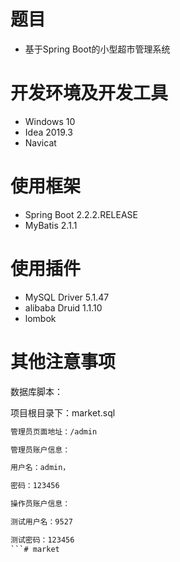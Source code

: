 # 题目

- 基于Spring Boot的小型超市管理系统

# 开发环境及开发工具

- Windows 10
- Idea 2019.3
- Navicat

# 使用框架

- Spring Boot 2.2.2.RELEASE
- MyBatis 2.1.1

# 使用插件

- MySQL Driver 5.1.47
- alibaba Druid 1.1.10
- lombok

# 其他注意事项

数据库脚本：

项目根目录下：market.sql

```html
管理员页面地址：/admin

管理员账户信息：

用户名：admin，

密码：123456
```

```html
操作员账户信息：

测试用户名：9527

测试密码：123456
```# market
